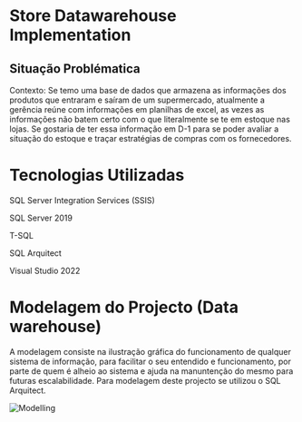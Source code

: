 # Store Datawarehouse Implementation
## Situação Problématica

Contexto:
Se temo uma base de dados que armazena as informações dos produtos que entraram e saíram de um supermercado, atualmente a gerência reúne com informações em planilhas de excel, as vezes as informações não batem certo
com o que literalmente se te em estoque nas lojas. 
Se gostaria de ter essa informação em D-1 para se poder avaliar a situação do estoque e traçar estratégias de compras com os fornecedores.

# Tecnologias Utilizadas
SQL Server Integration Services (SSIS)

SQL Server 2019

T-SQL 

SQL Arquitect

Visual Studio 2022

# Modelagem do Projecto (Data warehouse)

A modelagem consiste na ilustração gráfica do funcionamento de qualquer sistema de informação, para facilitar o seu entendido e funcionamento, por parte de quem é alheio ao sistema e ajuda na manuntenção do mesmo para futuras escalabilidade. Para modelagem deste projecto se utilizou o SQL Arquitect.

![Modelling](https://github.com/ffquindala/store_datawarehouse_implentation/assets/80399273/f10c3d48-5828-4c6f-ab91-a3cd8478095a)


